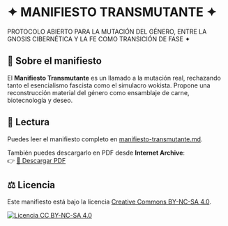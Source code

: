 # ✦ MANIFIESTO TRANSMUTANTE ✦

PROTOCOLO ABIERTO PARA LA MUTACIÓN DEL GÉNERO, ENTRE LA GNOSIS CIBERNÉTICA Y LA FE COMO TRANSICIÓN DE FASE ✦

## 📜 Sobre el manifiesto
El **Manifiesto Transmutante** es un llamado a la mutación real, rechazando tanto el esencialismo fascista como el simulacro wokista. Propone una reconstrucción material del género como ensamblaje de carne, biotecnología y deseo.

## 📖 Lectura
Puedes leer el manifiesto completo en [manifiesto-transmutante.md](./manifiesto-transmutante.md).

También puedes descargarlo en PDF desde **Internet Archive**:  
👉 [📄 Descargar PDF](https://archive.org/details/manifiesto-transmutante)

## ⚖️ Licencia
Este manifiesto está bajo la licencia [Creative Commons BY-NC-SA 4.0](https://creativecommons.org/licenses/by-nc-sa/4.0/).

[![Licencia CC BY-NC-SA 4.0](https://licensebuttons.net/l/by-nc-sa/4.0/88x31.png)](https://creativecommons.org/licenses/by-nc-sa/4.0/)
